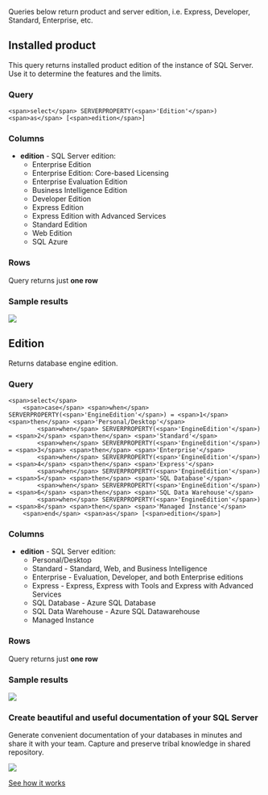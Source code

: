 Queries below return product and server edition, i.e. Express, Developer, Standard, Enterprise, etc.

## Installed product

This query returns installed product edition of the instance of SQL Server. Use it to determine the features and the limits.

### Query

```
<span>select</span> SERVERPROPERTY(<span>'Edition'</span>) <span>as</span> [<span>edition</span>]
```

### Columns

-   **edition** - SQL Server edition:
    -   Enterprise Edition
    -   Enterprise Edition: Core-based Licensing
    -   Enterprise Evaluation Edition
    -   Business Intelligence Edition
    -   Developer Edition
    -   Express Edition
    -   Express Edition with Advanced Services
    -   Standard Edition
    -   Web Edition
    -   SQL Azure

### Rows

Query returns just **one row**

### Sample results

![](https://dataedo.com/asset/img/kb/query/sql-server/server_edition_express.png)

## Edition

Returns database engine edition.

### Query

```
<span>select</span>
    <span>case</span> <span>when</span> SERVERPROPERTY(<span>'EngineEdition'</span>) = <span>1</span> <span>then</span> <span>'Personal/Desktop'</span>
        <span>when</span> SERVERPROPERTY(<span>'EngineEdition'</span>) = <span>2</span> <span>then</span> <span>'Standard'</span>
        <span>when</span> SERVERPROPERTY(<span>'EngineEdition'</span>) = <span>3</span> <span>then</span> <span>'Enterprise'</span>
        <span>when</span> SERVERPROPERTY(<span>'EngineEdition'</span>) = <span>4</span> <span>then</span> <span>'Express'</span>
        <span>when</span> SERVERPROPERTY(<span>'EngineEdition'</span>) = <span>5</span> <span>then</span> <span>'SQL Database'</span>
        <span>when</span> SERVERPROPERTY(<span>'EngineEdition'</span>) = <span>6</span> <span>then</span> <span>'SQL Data Warehouse'</span>
        <span>when</span> SERVERPROPERTY(<span>'EngineEdition'</span>) = <span>8</span> <span>then</span> <span>'Managed Instance'</span>
    <span>end</span> <span>as</span> [<span>edition</span>]
```

### Columns

-   **edition** - SQL Server edition:
    -   Personal/Desktop
    -   Standard - Standard, Web, and Business Intelligence
    -   Enterprise - Evaluation, Developer, and both Enterprise editions
    -   Express - Express, Express with Tools and Express with Advanced Services
    -   SQL Database - Azure SQL Database
    -   SQL Data Warehouse - Azure SQL Datawarehouse
    -   Managed Instance

### Rows

Query returns just **one row**

### Sample results

![](https://dataedo.com/asset/img/kb/query/sql-server/server_edition2_express.png)

### Create beautiful and useful documentation of your SQL Server

Generate convenient documentation of your databases in minutes and share it with your team. Capture and preserve tribal knowledge in shared repository.

[![](https://dataedo.com/asset/img/markdown/docs/test-article/30c11fa4b210f11740f56e85ca8bf9c6.gif)](https://demo.dataedo.com/)

[See how it works](https://demo.dataedo.com/)